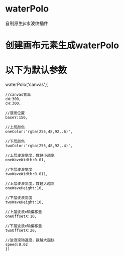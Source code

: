 # waterPolo
自制原生js水波纹插件
# 创建画布元素生成waterPolo
# 以下为默认参数

waterPolo('canvas',{

    //canvas宽高
    cW:300,
    cH:300,

    //液面位置
    baseY:150,

    //上层颜色
    oneColor:'rgba(255,48,92,.6)',

    //下层颜色
    twoColor:'rgba(255,48,92,.4)',

    //上层波浪宽度，数越小越宽
    oneWaveWidth:0.01,

    //下层波浪宽度
    twoWaveWidth:0.011,

    //上层波浪高度，数越大越高
    oneWaveHeight:10,

    //下层波浪高度
    twoWaveHeight:10,

    //上层波浪x轴偏移量
    oneOffsetX:10,

    //下层波浪x轴偏移量
    twoOffsetX:20,

    //波浪滚动速度，数越大越快
    speed:0.02
    })
